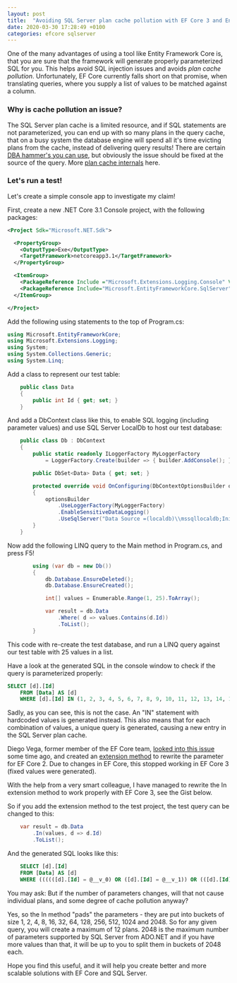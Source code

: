 ```yaml
---
layout: post
title:  "Avoiding SQL Server plan cache pollution with EF Core 3 and Enumerable.Contains()"
date: 2020-03-30 17:28:49 +0100
categories: efcore sqlserver
---
```

One of the many advantages of using a tool like Entity Framework Core is, that you are sure that the framework will generate properly parameterized SQL for you. This helps avoid SQL injection issues and avoids *plan cache pollution*. Unfortunately, EF Core currently falls short on that promise, when translating queries, where you supply a list of values to be matched against a column.

### Why is cache pollution an issue?

The SQL Server plan cache is a limited resource, and if SQL statements are not parameterized, you can end up with so many plans in the query cache, that on a busy system the database engine will spend all it's time evicting plans from the cache, instead of delivering query results! There are certain [DBA hammer's you can use](https://www.brentozar.com/archive/2018/03/why-multiple-plans-for-one-query-are-bad/), but obviously the issue should be fixed at the source of the query. More [plan cache internals](https://docs.microsoft.com/en-us/previous-versions/tn-archive/cc293624(v=technet.10)?redirectedfrom=MSDN) here.

### Let's run a test!

Let's create a simple console app to investigate my claim!

First, create a  new .NET Core 3.1 Console project, with the following packages:

``` xml
<Project Sdk="Microsoft.NET.Sdk">

  <PropertyGroup>
    <OutputType>Exe</OutputType>
    <TargetFramework>netcoreapp3.1</TargetFramework>
  </PropertyGroup>

  <ItemGroup>
    <PackageReference Include ="Microsoft.Extensions.Logging.Console" Version="3.1.3"></PackageReference>
    <PackageReference Include="Microsoft.EntityFrameworkCore.SqlServer" Version="3.1.3" ></PackageReference>
  </ItemGroup>

</Project>
```

Add the following using statements to the top of Program.cs:

``` csharp
using Microsoft.EntityFrameworkCore;
using Microsoft.Extensions.Logging;
using System;
using System.Collections.Generic;
using System.Linq;
``` 

Add a class to represent our test table:

``` csharp
    public class Data
    { 
        public int Id { get; set; }
    }
```

And add a DbContext class like this, to enable SQL logging (including parameter values) and use SQL Server LocalDb to host our test database:

``` csharp
    public class Db : DbContext
    {
        public static readonly ILoggerFactory MyLoggerFactory
            = LoggerFactory.Create(builder => { builder.AddConsole(); });

        public DbSet<Data> Data { get; set; }

        protected override void OnConfiguring(DbContextOptionsBuilder optionsBuilder)
        {
            optionsBuilder
                .UseLoggerFactory(MyLoggerFactory)
                .EnableSensitiveDataLogging()
                .UseSqlServer("Data Source =(localdb)\\mssqllocaldb;Initial Catalog=CachePullution;Integrated Security=true");
        }
    }
```

Now add the following LINQ query to the Main method in Program.cs, and press F5!

``` csharp
        using (var db = new Db())
        {
            db.Database.EnsureDeleted();
            db.Database.EnsureCreated();

            int[] values = Enumerable.Range(1, 25).ToArray();

            var result = db.Data
                .Where( d => values.Contains(d.Id))
                .ToList();
        }
```
This code with re-create the test database, and run a LINQ query against our test table with 25 values in a list. 

Have a look at the generated SQL in the console window to check if the query is parameterized properly:

``` sql
SELECT [d].[Id]
    FROM [Data] AS [d]
    WHERE [d].[Id] IN (1, 2, 3, 4, 5, 6, 7, 8, 9, 10, 11, 12, 13, 14, 15, 16, 17, 18, 19, 20, 21, 22, 23, 24, 25)
```
 Sadly, as you can see, this is not the case. An "IN" statement with hardcoded values is generated instead. This also means that for each combination of values, a unique query is generated, causing a new entry in the SQL Server plan cache.

 Diego Vega, former member of the EF Core team, [looked into this issue](https://github.com/dotnet/efcore/issues/13617#issuecomment-447515393) some time ago, and created an [extension method](https://github.com/divega/ContainsOptimization/blob/master/ContainsOptimization/CollectionPredicateBuilder.cs) to rewrite the parameter for EF Core 2. Due to changes in EF Core, this stopped working in EF Core 3 (fixed values were generated).

With the help from a very smart colleague, I have managed to rewrite the In extension method to work properly with EF Core 3, see the Gist below.

So if you add the extension method to the test project, the test query can be changed to this:

``` csharp
    var result = db.Data
        .In(values, d => d.Id)
        .ToList();
```

And the generated SQL looks like this:

``` sql
    SELECT [d].[Id]
    FROM [Data] AS [d]
    WHERE ((((([d].[Id] = @__v_0) OR ([d].[Id] = @__v_1)) OR (([d].[Id] = @__v_2) OR ([d].[Id] = @__v_3))) OR ((([d].[Id] = @__v_4) OR ([d].[Id] = @__v_5)) OR (([d].[Id] = @__v_6) OR ([d].[Id] = @__v_7)))) OR (((([d].[Id] = @__v_8) OR ([d].[Id] = @__v_9)) OR (([d].[Id] = @__v_10) OR ([d].[Id] = @__v_11))) OR ((([d].[Id] = @__v_12) OR ([d].[Id] = @__v_13)) OR (([d].[Id] = @__v_14) OR ([d].[Id] = @__v_15))))) OR ((((([d].[Id] = @__v_16) OR ([d].[Id] = @__v_17)) OR (([d].[Id] = @__v_18) OR ([d].[Id] = @__v_19))) OR ((([d].[Id] = @__v_20) OR ([d].[Id] = @__v_21)) OR (([d].[Id] = @__v_22) OR ([d].[Id] = @__v_23)))) OR (((([d].[Id] = @__v_24) OR ([d].[Id] = @__v_25)) OR (([d].[Id] = @__v_26) OR ([d].[Id] = @__v_27))) OR ((([d].[Id] = @__v_28) OR ([d].[Id] = @__v_29)) OR (([d].[Id] = @__v_30) OR ([d].[Id] = @__v_31)))))
```

You may ask: But if the number of parameters changes, will that not cause individual plans, and some degree of cache pollution anyway? 

Yes, so the In method "pads" the parameters - they are put into buckets of size 1, 2, 4, 8, 16, 32, 64, 128, 256, 512, 1024 and 2048. So for any given query, you will create a maximum of 12 plans. 2048 is the maximum number of parameters supported by SQL Server from ADO.NET and if you have more values than that, it will be up to you to split them in buckets of 2048 each.

Hope you find this useful, and it will help you create better and more scalable solutions with EF Core and SQL Server.

<script src="https://gist.github.com/6ab62e8b9c226ecacf02a5e5713ff7bd.js">
 
[Comments or questions?](https://github.com/ErikEJ/erikej.github.io/issues/2)
